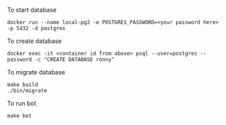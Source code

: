 To start database
```
docker run --name local-pg2 -e POSTGRES_PASSWORD=<your password here> -p 5432 -d postgres
```

To create database
```
docker exec -it <container id from above> psql --user=postgres --password -c "CREATE DATABASE ronny"
```

To migrate database
```
make build
./bin/migrate
```

To run bot
```
make bot
```